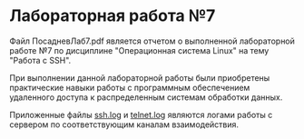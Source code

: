# Лабораторная работа №7
Файл ПосадневЛаб7.pdf является отчетом о выполненной лабораторной работе №7 по дисциплине "Операционная система Linux" на тему "Работа с SSH".

При выполнении данной лабораторной работы были приобретены практические навыки работы с программным обеспечением удаленного доступа к распределенным системам обработки данных.

Приложенные файлы [ssh.log](https://github.com/vitaliynester/linux_labs/tree/main/lab7/ssh.log) и [telnet.log](https://github.com/vitaliynester/linux_labs/tree/main/lab7/telnet.log) являются логами работы с сервером по соответствующим каналам взаимодействия.